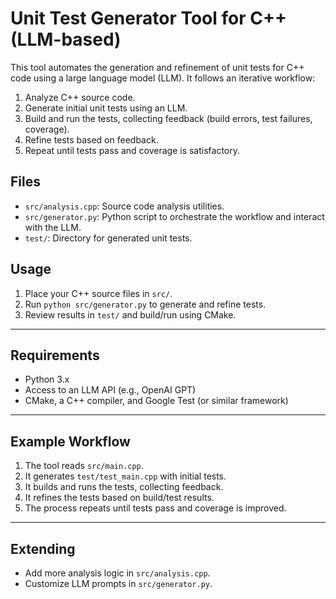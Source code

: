 # Unit Test Generator Tool for C++ (LLM-based)

This tool automates the generation and refinement of unit tests for C++ code using a large language model (LLM). It follows an iterative workflow:

1. Analyze C++ source code.
2. Generate initial unit tests using an LLM.
3. Build and run the tests, collecting feedback (build errors, test failures, coverage).
4. Refine tests based on feedback.
5. Repeat until tests pass and coverage is satisfactory.

## Files
- `src/analysis.cpp`: Source code analysis utilities.
- `src/generator.py`: Python script to orchestrate the workflow and interact with the LLM.
- `test/`: Directory for generated unit tests.

## Usage
1. Place your C++ source files in `src/`.
2. Run `python src/generator.py` to generate and refine tests.
3. Review results in `test/` and build/run using CMake.

---

## Requirements
- Python 3.x
- Access to an LLM API (e.g., OpenAI GPT)
- CMake, a C++ compiler, and Google Test (or similar framework)

---

## Example Workflow
1. The tool reads `src/main.cpp`.
2. It generates `test/test_main.cpp` with initial tests.
3. It builds and runs the tests, collecting feedback.
4. It refines the tests based on build/test results.
5. The process repeats until tests pass and coverage is improved.

---

## Extending
- Add more analysis logic in `src/analysis.cpp`.
- Customize LLM prompts in `src/generator.py`.
